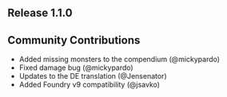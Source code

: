 ## Release 1.1.0

## Community Contributions

- Added missing monsters to the compendium (@mickypardo)
- Fixed damage bug (@mickypardo)
- Updates to the DE translation (@Jensenator)
- Added Foundry v9 compatibility (@jsavko)
